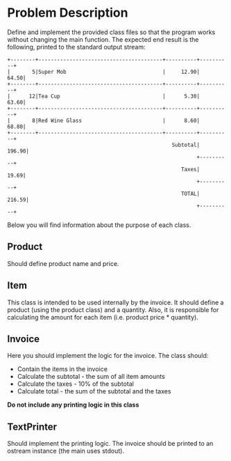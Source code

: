 # Problem Description
Define and implement the provided class files so that the program works without changing the main function.
The expected end result is the following, printed to the standard output stream:
~~~~
+--------+----------------------------------------+----------+----------+
|       5|Super Mob                               |     12.90|     64.50|
+--------+----------------------------------------+----------+----------+
|      12|Tea Cup                                 |      5.30|     63.60|
+--------+----------------------------------------+----------+----------+
|       8|Red Wine Glass                          |      8.60|     68.80|
+--------+----------------------------------------+----------+----------+
                                                     Subtotal|    196.90|
                                                             +----------+
                                                        Taxes|     19.69|
                                                             +----------+
                                                        TOTAL|    216.59|
                                                             +----------+
~~~~
Below you will find information about the purpose of each class.

## Product
Should define product name and price.

## Item
This class is intended to be used internally by the invoice. It should define a product (using the product class) and a quantity. Also, it 
 is responsible for calculating the amount for each item (i.e. product price * quantity).
 
## Invoice
Here you should implement the logic for the invoice. The class should:
* Contain the items in the invoice
* Calculate the subtotal - the sum of all item amounts
* Calculate the taxes - 10% of the subtotal
* Calculate total - the sum of the subtotal and the taxes

**Do not include any printing logic in this class**

## TextPrinter
Should implement the printing logic. The invoice should be printed to an ostream instance (the main uses stdout).